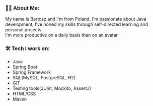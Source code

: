 ### :man_technologist: About Me:
My name is Bartosz and I'm from Poland. 
I'm passionate about Java development, I've honed my skills through self-directed learning and personal projects.\
I'm more productive on a daily basis than on an avatar.


### :hammer_and_wrench: Tech I work on:
* Java
* Spring Boot
* Spring Framework
* SQL(MySQL, PostgreSQL, H2)
* GIT
* Testing tools(JUnit, Mockito, AssertJ)
* HTML/CSS
* Maven


